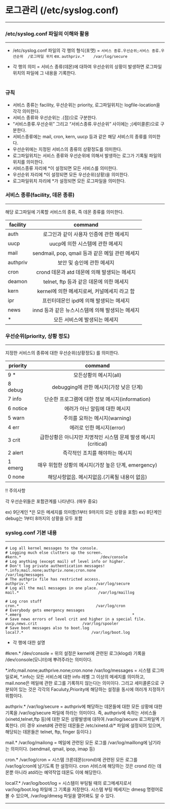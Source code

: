 # 로그관리 (/etc/syslog.conf)

---

### /etc/syslog.conf 파일의 이해와 활용

---

- /etc/syslog.conf 파일의 각 행의 형식(포맷)
= `서비스 종류.우선순위;서비스 종류.우선순위  /로그파일 위치`
ex. `authpriv.*    /var/log/secure`

- 각 행의 의미
= 서비스 종류(데몬)에 대하여 우선순위의 상황이 발생하면 로그파일 위치의 파일에 그 내용을 기록한다.
</br> </br>
### 규칙
- 서비스 종류는 facility, 우선순위는 priority, 로그파일위치는 logfile-location을 각각 의미한다.
- 서비스 종류와 우선순위는 .(점)으로 구분한다.
- “서비스종류.우선순위” 그리고 “서비스종류.우선순위” 사이에는 ;(세미콜론)으로 구분한다.
- 서비스종류에는 mail, cron, kern, uucp 등과 같은 해당 서비스의 종류를 의미한다.
- 우선순위에는 지정된 서비스의 종류의 상황정도를 의미한다.
- 로그파일위치는 서비스 종류와 우선순위에 의해서 발생하는 로그가 기록될 파일의 위치를 의미한다. 
- 서비스종류 자리에 *이 설정되면 모든 서비스를 의미한다.
- 우선순위 자리에 *이 설정되면 모든 우선순위(상황)을 의미한다.
- 로그파일위치 자리에 *가 설정되면 모든 로그파일을 의미한다.

### 서비스 종류(facility, 데몬 종류)

---

해당 로그파일에 기록할 서비스의 종류, 즉 데몬 종류를 의미한다.

| facility | command |
| -------- | :------: | 
| auth | 로그인과 같이 사용자 인증에 관한 메세지 |
| uucp | uucp에 의한 시스템에 관한 메세지 |
| mail | sendmail, pop, qmail 등과 같은 메일 관련 메세지 |
| authpriv | 보안 및 승인에 관한 메세지 |
| cron | crond 데몬과 atd 데몬에 의해 발생되는 메세지 |
| deamon | telnet, ftp 등과 같은 데몬에 의한 메세지 |
| kern | kernel에 의한 메세지로써, 커널메세지 라고 함 |
| ipr | 프린터데몬인 ipd에 의해 발생되는 메세지 |
| news | innd 등과 같은 뉴스시스템에 의해 발생되는 메세지 |
| * | 모든 서비스에 발생되는 메세지 |

### 우선순위(priority, 상황 정도)

---

지정한 서비스의 종류에 대한 우선순위(상황정도) 를 의미한다.

| priority | command |
| -------- | :------: | 
| 9 *  | 모든상황의 메시지(all) |
| 8 debug | debugging에 관한 메시지(가장 낮은 단계) |
| 7 info | 단순한 프로그램에 대한 정보 메시지(information) |
| 6 notice | 에러가 아닌 알림에 대한 메시지 |
| 5 warn | 주의를 요하는 메시지(warning) |
| 4 err | 에러로 인한 메시지(error) |
| 3 crit | 급한상황은 아니지만 치명적인 시스템 문제 발생 메시지(critical) |
| 2 alert | 즉각적인 조치를 해야하는 메시지 |
| 1 emerg | 매우 위험한 상황의 메시지(가장 높은 단계, emergency) |
| 0 none | 해당사항없음. 메시지없음.(기록될 내용이 없음) |

!! 주의사항

각 우선순위들은 포함관계를 나타낸다. (매우 중요)

ex) 9단계인 *은 모든 메세지를 의미함(1부터 9까지의 모든 상황을 포함)
ex) 8단계인 debug는 1부터 8까지의 상황을 모두 포함

### syslog.conf 기본 내용

---

```
# Log all kernel messages to the console.
# Logging much else clutters up the screen.
#kern.*                                   /dev/console
# Log anything (except mail) of level info or higher.
# Don't log private authentication messages!
*.info;mail.none;authpriv.none;cron.none                /var/log/messages
# The authpriv file has restricted access.
authpriv.*                              /var/log/secure
# Log all the mail messages in one place.
mail.*                                   /var/log/maillog

# Log cron stuff
cron.*                                  /var/log/cron
# Everybody gets emergency messages
*.emerg                                                 *
# Save news errors of level crit and higher in a special file.
uucp,news.crit                    /var/log/spooler
# Save boot messages also to boot.log
local7.*                              /var/log/boot.log
```

- 각 행에 대한 설명

#kren.*  /dev/console
= 위의 설정은 kernel에 관련된 로그(klogd) 기록을 /dev/console(모니터)에 뿌려주라는 의미이다.

*.info;mail.none;authprive.none;cron.none    /var/log/messages
= 시스템 로그파일로써, *.info는 모든 서비스에 대한 info 레벨 그 이상의 메세지를 의미하고, mail.none은 메일에 관한 로그를 기록하지 않는다는 의미이다.
그리고 세미콜론으로 구분되어 있는 것은 각각의 Faculuty,Priority에 해당하는 설정을 동시에 여러개 지정하기 위함이다.

authpriv.*     /var/log/secure
= authpriv에 해당하는 데몬들에 대한 모든 상황에 대한 기록을 /var/log/secure 파일에 하라는 의미이다.
즉, authpriv에 속하는 서비스들(xinetd,telnet,ftp 등)에 대한 모든 상황발생에 대하여 /var/log/secure 로그파일엑 기록한다.
(이 경우 xinetd에 관련된 데몬들은 /etc/xinetd.d/* 파일에 설정되어 있으며, 해당되는 데몬들은 telnet, ftp, finger 등이다.)

mail.*  /var/log/mailong
= 메일에 관련된 모든 로그를 /var/log/maillong에 남기라는 의미이다.
(sendmail, qmail, ipop, imap 등)

cron.*  /var/log/cron 
= 시스템 크론데몬(crond)에 관련된 모든 로그를 /var/log/cron에 남기도록 한 설정이다.
cron 서비스에 해당하는 것은  crond 라는 데몬뿐 아니라 atd라는 예약작업 데몬도 이에 해당한다.

local7.*  /var/log/boot/log
= 시스템이 부팅될 때의 로그메세지로서 var/log/boot.log 파일에 그 기록을 저장한다.
시스템 부팅 메세지는 dmesg 명령어로 볼 수 있으며, /var/log/dmesg 파일을 열어봐도 알 수 있다.

---
